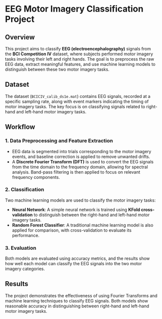 # EEG Motor Imagery Classification Project

## Overview

This project aims to classify **EEG (electroencephalography)** signals from the **BCI Competition IV** dataset, where subjects performed motor imagery tasks involving their left and right hands. The goal is to preprocess the raw EEG data, extract meaningful features, and use machine learning models to distinguish between these two motor imagery tasks.

## Dataset

The dataset (`BCICIV_calib_ds1e.mat`) contains EEG signals, recorded at a specific sampling rate, along with event markers indicating the timing of motor imagery tasks. The key focus is on classifying signals related to right-hand and left-hand motor imagery tasks.

## Workflow

### 1. Data Preprocessing and Feature Extraction
- EEG data is segmented into trials corresponding to the motor imagery events, and baseline correction is applied to remove unwanted drifts.
- A **Discrete Fourier Transform (DFT)** is used to convert the EEG signals from the time domain to the frequency domain, allowing for spectral analysis. Band-pass filtering is then applied to focus on relevant frequency components.

### 2. Classification
Two machine learning models are used to classify the motor imagery tasks:
- **Neural Network**: A simple neural network is trained using **KFold cross-validation** to distinguish between the right-hand and left-hand motor imagery tasks.
- **Random Forest Classifier**: A traditional machine learning model is also applied for comparison, with cross-validation to evaluate its performance.

### 3. Evaluation
Both models are evaluated using accuracy metrics, and the results show how well each model can classify the EEG signals into the two motor imagery categories.

## Results

The project demonstrates the effectiveness of using Fourier Transforms and machine learning techniques to classify EEG signals. Both models show reasonable accuracy in distinguishing between right-hand and left-hand motor imagery tasks.


